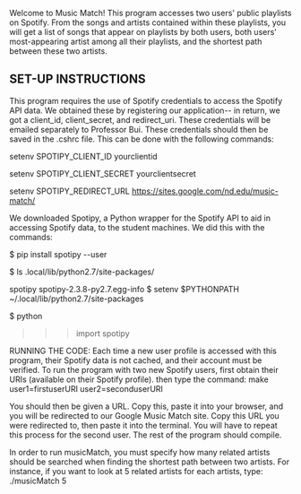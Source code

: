 Welcome to Music Match! This program accesses two users' public playlists on 
Spotify. From the songs and artists contained within these playlists, you will 
get a list of songs that appear on playlists by both users, both users' 
most-appearing artist among all their playlists, and the shortest path between 
these two artists.

SET-UP INSTRUCTIONS
-----------------------------------------------------------
This program requires the use of Spotify credentials to access the Spotify API 
data. We obtained these by registering our application-- in return, we got a 
client_id, client_secret, and redirect_uri. These credentials will be emailed 
separately to Professor Bui. These credentials should then be saved in the 
.cshrc file. This can be done with the following commands:

setenv SPOTIPY_CLIENT_ID yourclientid

setenv SPOTIPY_CLIENT_SECRET yourclientsecret

setenv SPOTIPY_REDIRECT_URL https://sites.google.com/nd.edu/music-match/

We downloaded Spotipy, a Python wrapper for the Spotify API to aid in accessing 
Spotify data, to the student machines. We did this with the commands:

$ pip install spotipy --user

$ ls .local/lib/python2.7/site-packages/

  spotipy spotipy-2.3.8-py2.7.egg-info
$ setenv $PYTHONPATH ~/.local/lib/python2.7/site-packages

$ python

>>> import spotipy

RUNNING THE CODE:
Each time a new user profile is accessed with this program, their Spotify data 
is not cached, and their account must be verified. To run the program with two 
new Spotify users, first obtain their URIs (available on their Spotify profile).
then type the command:
     make user1=firstuserURI user2=seconduserURI

You should then be given a URL. Copy this, paste it into your browser, and you 
will be redirected to our Google Music Match site. Copy this URL you were 
redirected to, then paste it into the terminal. You will have to repeat this 
process for the second user.
The rest of the program should compile.

In order to run musicMatch, you must specify how many related artists should 
be searched when finding the shortest path between two artists. For instance, 
if you want to look at 5 related artists for each artists, type: ./musicMatch 5

